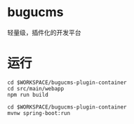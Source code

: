 # bugucms

轻量级，插件化的开发平台

# 运行

```
cd $WORKSPACE/bugucms-plugin-container
cd src/main/webapp
npm run build

cd $WORKSPACE/bugucms-plugin-container
mvnw spring-boot:run
```